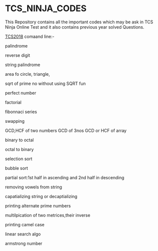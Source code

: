 # TCS_NINJA_CODES
This Repository contains all the important codes which may be ask in TCS Ninja Online Test and it also contains previous year solved Questions.

[TCS2018](https://github.com/saurabh47/TCS_NINJA_CODES/tree/master/TCS2018)
comaand line:-

palindrome 

reverse digit

string palindrome

area fo circle, triangle,

sqrt of prime no without using SQRT fun

perfect number 

factorial
 
fibonnaci series
 

swapping 

GCD,HCF of two numbers 
GCD of 3nos
GCD or HCF of array

binary to octal

octal to binary

selection sort

bubble sort

partial sort:1st half in ascending and 2nd half in descending

removing vowels from string

capatializing string or decaptializing


printing alternate prime numbers

multilpication of two metrices,their inverse


printing camel case

linear search algo

armstrong number
